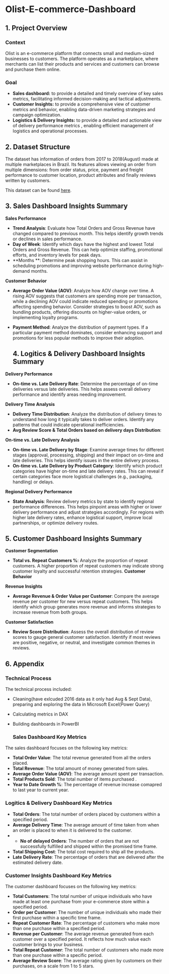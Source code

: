 # Olist-E-commerce-Dashboard

## 1. Project Overview

### Context

Olist is an e-commerce platform that connects small and medium-sized businesses to customers. The platform operates as a marketplace, where merchants can list their products and services and customers can browse and purchase them online. 


### Goal

- **Sales dashboard:** to provide a detailed and timely overview of key sales metrics, facilitating informed decision-making and tactical adjustments.
- **Customer Insights:** to provide a comprehensive view of customer metrics and behavior, enabling data-driven marketing strategies and campaign optimization.
- **Logistics & Delivery Insights:**  to provide a detailed and actionable view of delivery performance metrics , enabling efficient management of logistics and operational processes.


## 2. Dataset Structure

The dataset has information of  orders from 2017 to 2018(August) made at multiple marketplaces in Brazil. Its features allows viewing an order from multiple dimensions: from order status, price, payment and freight performance to customer location, product attributes and finally reviews written by customers.

This dataset can be found [here](https://www.kaggle.com/datasets/olistbr/brazilian-ecommerce/code). 

## 3. Sales Dashboard Insights Summary

**Sales Performance**

- **Trend Analysis**: Evaluate how Total Orders and Gross Revenue have changed compared to previous month. This helps identify growth trends or declines in sales performance.
- **Day of Week**: Identify which days have the highest and lowest Total Orders and Gross Revenue. This can help optimize staffing, promotional efforts, and inventory levels for peak days.
- **Months **: Determine peak shopping hours. This can assist in scheduling promotions and improving website performance during high-demand months.

**Customer Behavior**

- **Average Order Value (AOV)**: Analyze how AOV change over time. A rising AOV suggests that customers are spending more per transaction, while a declining AOV could indicate reduced spending or promotions affecting spending behavior. Consider strategies to boost AOV, such as bundling products, offering discounts on higher-value orders, or implementing loyalty programs.
- **Payment Method**: Analyze the distribution of payment types. If a particular payment method dominates, consider enhancing support and promotions for less popular methods to improve their adoption.


  ## 4. Logitics & Delivery Dashboard Insights Summary

**Delivery Performance**

- **On-time vs. Late Delivery Rate**: Determine the percentage of on-time deliveries versus late deliveries. This helps assess overall delivery performance and identify areas needing improvement.

**Delivery Time Analysis**

- **Delivery Time Distribution**: Analyze the distribution of delivery times to understand how long it typically takes to deliver orders. Identify any patterns that could indicate operational inefficiencies.
- **Avg Review Score & Total Orders based on delivery days Distribution**:

**On-time vs. Late Delivery Analysis**

- **On-time vs. Late Delivery by Stage**: Examine average times for different stages (approval, processing, shipping) and their impact on on-time and late deliveries. This helps identify issues in the entire delivery process.
- **On-time vs. Late Delivery by Product Category**: Identify which product categories have higher on-time and late delivery rates. This can reveal if certain categories face more logistical challenges (e.g., packaging, handling) or delays.

**Regional Delivery Performance**

- **State Analysis**: Review delivery metrics by state to identify regional performance differences. This helps pinpoint areas with higher or lower delivery performance and adjust strategies accordingly. For regions with higher late delivery rates, enhance logistical support, improve local partnerships, or optimize delivery routes.


## 5. Customer Dashboard Insights Summary

**Customer Segmentation**

- **Total vs. Repeat Customers %**: Analyze the proportion of repeat customers. A higher proportion of repeat customers may indicate strong customer loyalty and successful retention strategies. 
**Customer Behavior** 

**Revenue Insights**

- **Average Revenue & Order Value per Customer**: Compare the average revenue per customer for new versus repeat customers. This helps identify which group generates more revenue and informs strategies to increase revenue from both groups.

**Customer Satisfaction**

- **Review Score Distribution**: Assess the overall distribution of review scores to gauge general customer satisfaction. Identify if most reviews are positive, negative, or neutral, and investigate common themes in reviews.


## 6. Appendix

### Technical Process

The technical process included:

- Cleaning(have exlcuded 2016 data as it only had Aug & Sept Data), preparing and exploring the data in Microsoft Excel(Power Query)
- Calculating metrics in DAX
- Building dashboards in PowerBI


  ### Sales Dashboard Key Metrics

The sales dashboard focuses on the following key metrics:

- **Total Order Value**: The total  revenue generated from all the orders placed.
- **Total Revenue**: The total amount of money generated from sales.
- **Average Order Value (AOV)**: The average amount spent per transaction.
- **Total Products Sold**: The total number of items purchased .
- **Year to Date Growth %**: The percentage of revenue increase comapred to last year to current year.

### Logitics & Delivery Dashboard Key Metrics

- **Total Orders**: The total number of orders placed by customers within a specified period.
- **Average Delivery Time**: The average amount of time taken from when an order is placed to when it is delivered to the customer.
- - **No of delayed Orders**: The number of orders that are  not successfully fulfilled and shipped within the promised time frame.
- **Total Shipping Cost**: The total cost required to ship all the products.
- **Late Delivery Rate**: The percentage of orders that are delivered after the estimated delivery date.


### Customer Insights Dashboard Key Metrics

The customer dashboard focuses on the following key metrics:

- **Total Customers**: The total number of unique individuals who have made at least one purchase from your e-commerce store within a specified period.
- **Order per Customer**: The number of unique individuals who made their first purchase within a specific time frame.
- **Repeat Customer Rate**: The percentage of customers who make more than one purchase within a specified period.
- **Revenue per Customer**: The average revenue generated from each customer over a specified period. It reflects how much value each customer brings to your business.
- **Total Repeat Customer**: The total number of customers who made more than one purchase within a specific period.
- **Average Review Score**: The average rating given by customers on their purchases,  on a scale from 1 to 5 stars.




